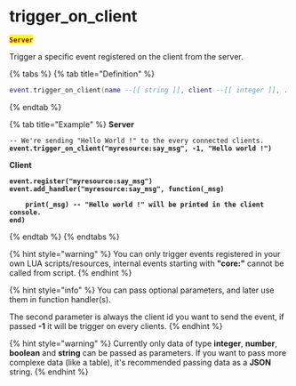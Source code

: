 # trigger\_on\_client

<mark style="color:purple;">**`Server`**</mark>

Trigger a specific event registered on the client from the server.

{% tabs %}
{% tab title="Definition" %}
```lua
event.trigger_on_client(name --[[ string ]], client --[[ integer ]], ...)
```
{% endtab %}

{% tab title="Example" %}
**Server**

<pre class="language-lua"><code class="lang-lua">-- We're sending "Hello World !" to the every connected clients.
<strong>event.trigger_on_client("myresource:say_msg", -1, "Hello world !")
</strong></code></pre>

**Client**

<pre class="language-lua"><code class="lang-lua"><strong>event.register("myresource:say_msg")
</strong><strong>event.add_handler("myresource:say_msg", function(_msg)
</strong><strong>
</strong><strong>    print(_msg) -- "Hello world !" will be printed in the client console.
</strong><strong>end)
</strong></code></pre>
{% endtab %}
{% endtabs %}

{% hint style="warning" %}
You can only trigger events registered in your own LUA scripts/resources, internal events starting with **"core:"** cannot be called from script.
{% endhint %}

{% hint style="info" %}
You can pass optional parameters, and later use them in function handler(s).

The second parameter is always the client id you want to send the event, if passed **-1** it will be trigger on every clients.
{% endhint %}

{% hint style="warning" %}
Currently only data of type **integer**, **number**, **boolean** and **string** can be passed as parameters. If you want to pass more complexe data (like a table), it's recommended passing data as a **JSON** string.
{% endhint %}

